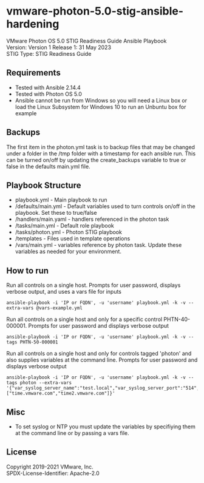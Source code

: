 # vmware-photon-5.0-stig-ansible-hardening
VMware Photon OS 5.0 STIG Readiness Guide Ansible Playbook  
Version: Version 1 Release 1: 31 May 2023  
STIG Type: STIG Readiness Guide  

## Requirements
- Tested with Ansible 2.14.4
- Tested with Photon OS 5.0
- Ansible cannot be run from Windows so you will need a Linux box or load the Linux Subsystem for Windows 10 to run an Unbuntu box for example

## Backups
The first item in the photon.yml task is to backup files that may be changed under a folder in the /tmp folder with a timestamp for each ansible run.
This can be turned on/off by updating the create_backups variable to true or false in the defaults main.yml file.

## Playbook Structure

- playbook.yml - Main playbook to run
- /defaults/main.yml - Default variables used to turn controls on/off in the playbook.  Set these to true/false
- /handlers/main.yaml - handlers referenced in the photon task
- /tasks/main.yml - Default role playbook
- /tasks/photon.yml - Photon STIG playbook
- /templates - Files used in template operations
- /vars/main.yml - variables reference by photon task.  Update these variables as needed for your environment.

## How to run

Run all controls on a single host. Prompts for user password, displays verbose output, and uses a vars file for inputs
```
ansible-playbook -i 'IP or FQDN', -u 'username' playbook.yml -k -v --extra-vars @vars-example.yml
```

Run all controls on a single host and only for a specific control PHTN-40-000001. Prompts for user password and displays verbose output  
```
ansible-playbook -i 'IP or FQDN', -u 'username' playbook.yml -k -v --tags PHTN-50-000001  
```

Run all controls on a single host and only for controls tagged 'photon' and also supplies variables at the command line. Prompts for user password and displays verbose output
```
ansible-playbook -i 'IP or FQDN', -u 'username' playbook.yml -k -v --tags photon --extra-vars '{"var_syslog_server_name":"test.local","var_syslog_server_port":"514","var_ntp_servers":["time.vmware.com","time2.vmware.com"]}'
```

## Misc
- To set syslog or NTP you must update the variables by specifiying them at the command line or by passing a vars file.

## License
Copyright 2019-2021 VMware, Inc.  
SPDX-License-Identifier: Apache-2.0  
